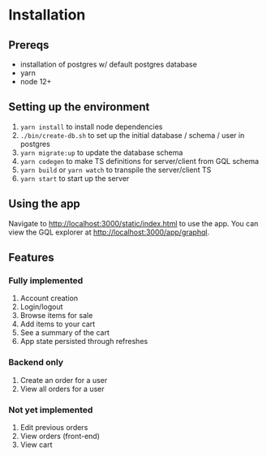 # Installation

## Prereqs

- installation of postgres w/ default postgres database
- yarn
- node 12+

## Setting up the environment

1. `yarn install` to install node dependencies
2. `./bin/create-db.sh` to set up the initial database / schema / user in postgres
3. `yarn migrate:up` to update the database schema
4. `yarn codegen` to make TS definitions for server/client from GQL schema
5. `yarn build` or `yarn watch` to transpile the server/client TS
6. `yarn start` to start up the server

## Using the app

Navigate to <http://localhost:3000/static/index.html> to use the app. You can view the GQL explorer at <http://localhost:3000/app/graphql>.

## Features

### Fully implemented

1. Account creation
2. Login/logout
3. Browse items for sale
4. Add items to your cart
5. See a summary of the cart
6. App state persisted through refreshes

### Backend only

1. Create an order for a user
2. View all orders for a user

### Not yet implemented

1. Edit previous orders
2. View orders (front-end)
3. View cart
